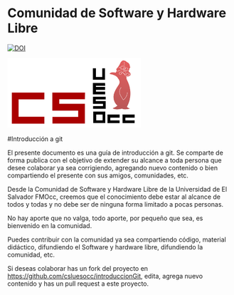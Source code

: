 Comunidad de Software y Hardware Libre 
======================================
[![DOI](https://zenodo.org/badge/doi/10.5281/zenodo.13950.svg)](http://dx.doi.org/10.5281/zenodo.13950)

![](csl.png)

#Introducción a git

El presente documento es una guía de introducción a git.
Se comparte de forma publica con el objetivo de extender su alcance a toda persona que desee colaborar ya sea corrigiendo, agregando nuevo contenido o bien compartiendo el presente con sus amigos, comunidades, etc. 

Desde la Comunidad de Software y Hardware Libre de la Universidad de El Salvador FMOcc, creemos que el conocimiento debe estar al alcance de todos y todas y no debe ser de ninguna forma limitado a pocas personas. 

No hay aporte que no valga, todo aporte, por pequeño que sea, es bienvenido en la comunidad.

Puedes contribuir con la comunidad ya sea compartiendo código, material didáctico, difundiendo el Software y hardware libre, difundiendo la comunidad, etc.

Si deseas colaborar has un fork del proyecto en https://github.com/csluesocc/introduccionGit, edita, agrega nuevo contenido y has un pull request a este proyecto.
